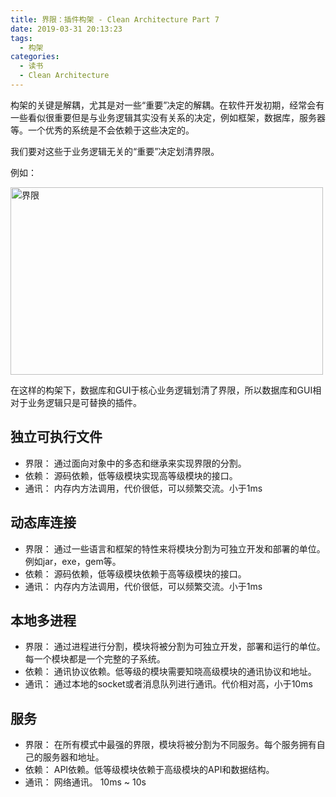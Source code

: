 ```yaml
---
title: 界限：插件构架 - Clean Architecture Part 7
date: 2019-03-31 20:13:23
tags:
  - 构架
categories:
  - 读书
  - Clean Architecture
---
```


构架的关键是解耦，尤其是对一些“重要”决定的解耦。在软件开发初期，经常会有一些看似很重要但是与业务逻辑其实没有关系的决定，例如框架，数据库，服务器等。一个优秀的系统是不会依赖于这些决定的。

我们要对这些于业务逻辑无关的“重要”决定划清界限。

例如：

<img src="/clean-architecture-part7/plug-in.png" width="500" height="300" title="界限">
<!-- more -->

在这样的构架下，数据库和GUI于核心业务逻辑划清了界限，所以数据库和GUI相对于业务逻辑只是可替换的插件。

## 独立可执行文件

* 界限： 通过面向对象中的多态和继承来实现界限的分割。
* 依赖： 源码依赖，低等级模块实现高等级模块的接口。
* 通讯： 内存内方法调用，代价很低，可以频繁交流。小于1ms

## 动态库连接

* 界限： 通过一些语言和框架的特性来将模块分割为可独立开发和部署的单位。例如jar，exe，gem等。
* 依赖： 源码依赖，低等级模块依赖于高等级模块的接口。
* 通讯： 内存内方法调用，代价很低，可以频繁交流。小于1ms

## 本地多进程

* 界限： 通过进程进行分割，模块将被分割为可独立开发，部署和运行的单位。每一个模块都是一个完整的子系统。
* 依赖： 通讯协议依赖。低等级的模块需要知晓高级模块的通讯协议和地址。
* 通讯： 通过本地的socket或者消息队列进行通讯。代价相对高，小于10ms

## 服务

* 界限： 在所有模式中最强的界限，模块将被分割为不同服务。每个服务拥有自己的服务器和地址。 
* 依赖： API依赖。低等级模块依赖于高级模块的API和数据结构。
* 通讯： 网络通讯。 10ms ~ 10s